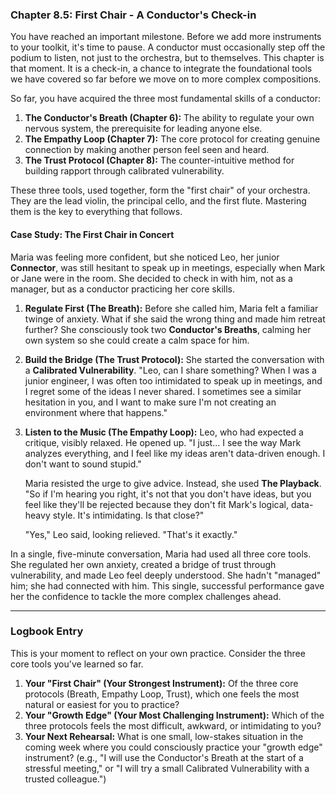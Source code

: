### **Chapter 8.5: First Chair - A Conductor's Check-in**

You have reached an important milestone. Before we add more instruments to your toolkit, it's time to pause. A conductor must occasionally step off the podium to listen, not just to the orchestra, but to themselves. This chapter is that moment. It is a check-in, a chance to integrate the foundational tools we have covered so far before we move on to more complex compositions.

So far, you have acquired the three most fundamental skills of a conductor:
1.  **The Conductor's Breath (Chapter 6):** The ability to regulate your own nervous system, the prerequisite for leading anyone else.
2.  **The Empathy Loop (Chapter 7):** The core protocol for creating genuine connection by making another person feel seen and heard.
3.  **The Trust Protocol (Chapter 8):** The counter-intuitive method for building rapport through calibrated vulnerability.

These three tools, used together, form the "first chair" of your orchestra. They are the lead violin, the principal cello, and the first flute. Mastering them is the key to everything that follows.

#### **Case Study: The First Chair in Concert**
Maria was feeling more confident, but she noticed Leo, her junior **Connector**, was still hesitant to speak up in meetings, especially when Mark or Jane were in the room. She decided to check in with him, not as a manager, but as a conductor practicing her core skills.

1.  **Regulate First (The Breath):** Before she called him, Maria felt a familiar twinge of anxiety. What if she said the wrong thing and made him retreat further? She consciously took two **Conductor's Breaths**, calming her own system so she could create a calm space for him.

2.  **Build the Bridge (The Trust Protocol):** She started the conversation with a **Calibrated Vulnerability**. "Leo, can I share something? When I was a junior engineer, I was often too intimidated to speak up in meetings, and I regret some of the ideas I never shared. I sometimes see a similar hesitation in you, and I want to make sure I'm not creating an environment where that happens."

3.  **Listen to the Music (The Empathy Loop):** Leo, who had expected a critique, visibly relaxed. He opened up. "I just... I see the way Mark analyzes everything, and I feel like my ideas aren't data-driven enough. I don't want to sound stupid."

    Maria resisted the urge to give advice. Instead, she used **The Playback**. "So if I'm hearing you right, it's not that you don't have ideas, but you feel like they'll be rejected because they don't fit Mark's logical, data-heavy style. It's intimidating. Is that close?"

    "Yes," Leo said, looking relieved. "That's it exactly."

In a single, five-minute conversation, Maria had used all three core tools. She regulated her own anxiety, created a bridge of trust through vulnerability, and made Leo feel deeply understood. She hadn't "managed" him; she had connected with him. This single, successful performance gave her the confidence to tackle the more complex challenges ahead.

---
### **Logbook Entry**

This is your moment to reflect on your own practice. Consider the three core tools you've learned so far.

1.  **Your "First Chair" (Your Strongest Instrument):** Of the three core protocols (Breath, Empathy Loop, Trust), which one feels the most natural or easiest for you to practice?
2.  **Your "Growth Edge" (Your Most Challenging Instrument):** Which of the three protocols feels the most difficult, awkward, or intimidating to you?
3.  **Your Next Rehearsal:** What is one small, low-stakes situation in the coming week where you could consciously practice your "growth edge" instrument? (e.g., "I will use the Conductor's Breath at the start of a stressful meeting," or "I will try a small Calibrated Vulnerability with a trusted colleague.")
      